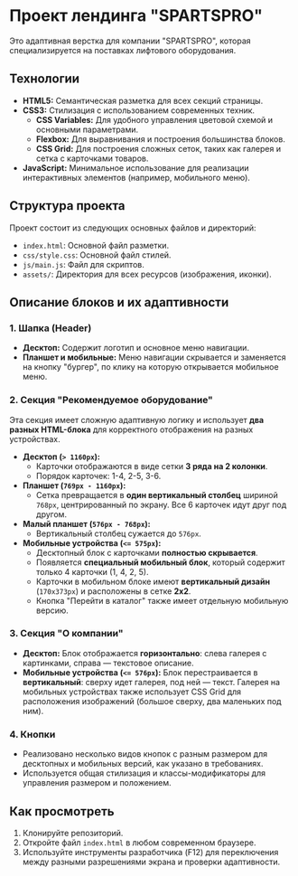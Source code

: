 # Проект лендинга "SPARTSPRO"

Это адаптивная верстка для компании "SPARTSPRO", которая специализируется на поставках лифтового оборудования.

## Технологии

*   **HTML5:** Семантическая разметка для всех секций страницы.
*   **CSS3:** Стилизация с использованием современных техник.
    *   **CSS Variables:** Для удобного управления цветовой схемой и основными параметрами.
    *   **Flexbox:** Для выравнивания и построения большинства блоков.
    *   **CSS Grid:** Для построения сложных сеток, таких как галерея и сетка с карточками товаров.
*   **JavaScript:** Минимальное использование для реализации интерактивных элементов (например, мобильного меню).

## Структура проекта

Проект состоит из следующих основных файлов и директорий:

*   `index.html`: Основной файл разметки.
*   `css/style.css`: Основной файл стилей.
*   `js/main.js`: Файл для скриптов.
*   `assets/`: Директория для всех ресурсов (изображения, иконки).

## Описание блоков и их адаптивности

### 1. Шапка (Header)

*   **Десктоп:** Содержит логотип и основное меню навигации.
*   **Планшет и мобильные:** Меню навигации скрывается и заменяется на кнопку "бургер", по клику на которую открывается мобильное меню.

### 2. Секция "Рекомендуемое оборудование"

Эта секция имеет сложную адаптивную логику и использует **два разных HTML-блока** для корректного отображения на разных устройствах.

*   **Десктоп (`> 1160px`):**
    *   Карточки отображаются в виде сетки **3 ряда на 2 колонки**.
    *   Порядок карточек: 1-4, 2-5, 3-6.
*   **Планшет (`769px - 1160px`):**
    *   Сетка превращается в **один вертикальный столбец** шириной `768px`, центрированный по экрану. Все 6 карточек идут друг под другом.
*   **Малый планшет (`576px - 768px`):**
    *   Вертикальный столбец сужается до `576px`.
*   **Мобильные устройства (`<= 575px`):**
    *   Десктопный блок с карточками **полностью скрывается**.
    *   Появляется **специальный мобильный блок**, который содержит только 4 карточки (1, 4, 2, 5).
    *   Карточки в мобильном блоке имеют **вертикальный дизайн** (`170x373px`) и расположены в сетке **2x2**.
    *   Кнопка "Перейти в каталог" также имеет отдельную мобильную версию.

### 3. Секция "О компании"

*   **Десктоп:** Блок отображается **горизонтально**: слева галерея с картинками, справа — текстовое описание.
*   **Мобильные устройства (`<= 576px`):** Блок перестраивается в **вертикальный**: сверху идет галерея, под ней — текст. Галерея на мобильных устройствах также использует CSS Grid для расположения изображений (большое сверху, два маленьких под ним).

### 4. Кнопки

*   Реализовано несколько видов кнопок с разным размером для десктопных и мобильных версий, как указано в требованиях.
*   Используется общая стилизация и классы-модификаторы для управления размером и положением.

## Как просмотреть

1.  Клонируйте репозиторий.
2.  Откройте файл `index.html` в любом современном браузере.
3.  Используйте инструменты разработчика (F12) для переключения между разными разрешениями экрана и проверки адаптивности.
